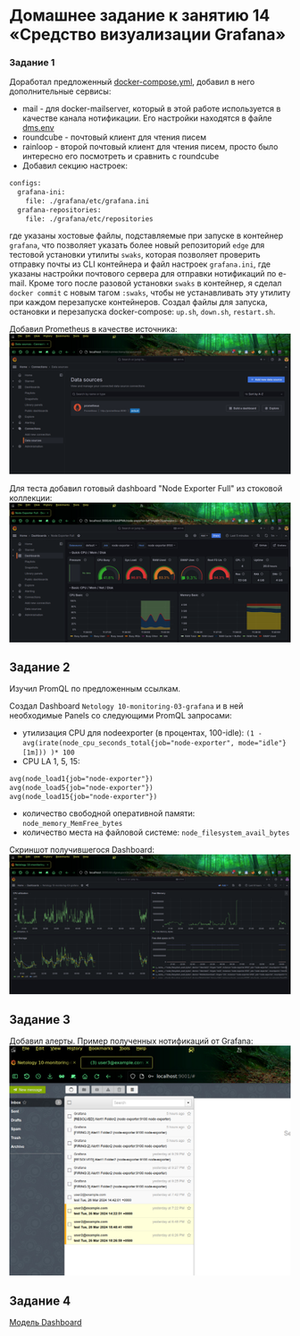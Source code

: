 # Домашнее задание к занятию 14 «Средство визуализации Grafana»

### Задание 1

Доработал предложенный [docker-compose.yml](src/docker-compose.yml), добавил в него дополнительные сервисы:
* mail - для docker-mailserver, который в этой работе используется в качестве канала нотификации. Его настройки находятся в файле [dms.env](src/dms.env)
* roundcube - почтовый клиент для чтения писем
* rainloop - второй почтовый клиент для чтения писем, просто было интересно его посмотреть и сравнить с roundcube
* Добавил секцию настроек:
```
configs:
  grafana-ini:
    file: ./grafana/etc/grafana.ini
  grafana-repositories:
    file: ./grafana/etc/repositories
```
где указаны хостовые файлы, подставляемые при запуске в контейнер `grafana`, что позволяет указать более новый репозиторий `edge` для тестовой установки утилиты `swaks`, которая позволяет проверить отправку почты из CLI контейнера и файл настроек `grafana.ini`, где указаны настройки почтового сервера для отправки нотификаций по e-mail. Кроме того после разовой установки `swaks` в контейнер, я сделал `docker commit` с новым тагом `:swaks`, чтобы не устанавливать эту утилиту при каждом перезапуске контейнеров. Создал файлы для запуска, остановки и перезапуска docker-compose: `up.sh`, `down.sh`, `restart.sh`.

Добавил Prometheus в качестве источника:
![](images/datasource.png)

Для теста добавил готовый dashboard "Node Exporter Full" из стоковой коллекции:
![](images/nef.png)

## Задание 2

Изучил PromQL по предложенным ссылкам.

Создал Dashboard `Netology 10-monitoring-03-grafana` и в ней необходимые Panels со следующими PromQL запросами:
- утилизация CPU для nodeexporter (в процентах, 100-idle): `(1 - avg(irate(node_cpu_seconds_total{job="node-exporter", mode="idle"}[1m])) )* 100`
- CPU LA 1, 5, 15:
```
avg(node_load1{job="node-exporter"})
avg(node_load5{job="node-exporter"})
avg(node_load15{job="node-exporter"})
```
- количество свободной оперативной памяти: `node_memory_MemFree_bytes`
- количество места на файловой системе: `node_filesystem_avail_bytes`

Скриншот получившегося Dashboard:
![](images/dashboard.png)

## Задание 3
Добавил алерты. Пример полученных нотификаций от Grafana:
![](images/notifications.png)


## Задание 4
[Модель Dashboard](dashboard_model.json)